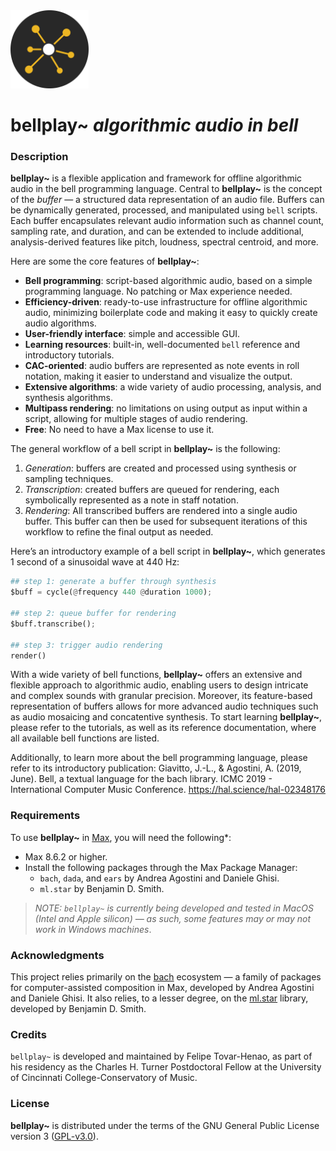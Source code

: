 <img src="media/logo.png" alt="bellplay logo" width="125"/>

# **bellplay~** _algorithmic audio in bell_

### Description

**bellplay~** is a flexible application and framework for offline algorithmic audio in the bell programming language. Central to **bellplay~** is the concept of the _buffer_ — a structured data representation of an audio file. Buffers can be dynamically generated, processed, and manipulated using `bell` scripts. Each buffer encapsulates relevant audio information such as channel count, sampling rate, and duration, and can be extended to include additional, analysis-derived features like pitch, loudness, spectral centroid, and more.

Here are some the core features of **bellplay~**:
* **Bell programming**: script-based algorithmic audio, based on a simple programming language. No patching or Max experience needed.
* **Efficiency-driven**: ready-to-use infrastructure for offline algorithmic audio, minimizing boilerplate code and making it easy to quickly create audio algorithms.
* **User-friendly interface**: simple and accessible GUI.
* **Learning resources**: built-in, well-documented `bell` reference and introductory tutorials.
* **CAC-oriented**: audio buffers are represented as note events in roll notation, making it easier to understand and visualize the output.
* **Extensive algorithms**: a wide variety of audio processing, analysis, and synthesis algorithms. 
* **Multipass rendering**: no limitations on using output as input within a script, allowing for multiple stages of audio rendering.
* **Free**: No need to have a Max license to use it.

The general workflow of a bell script in **bellplay~** is the following:

1. _Generation_: buffers are created and processed using synthesis or sampling techniques. 
2. _Transcription_: created buffers are queued for rendering, each symbolically represented as a note in staff notation.
3. _Rendering_: All transcribed buffers are rendered into a single audio buffer. This buffer can then be used for subsequent iterations of this workflow to refine the final output as needed. 

Here’s an introductory example of a bell script in **bellplay~**, which generates 1 second of a sinusoidal wave at 440 Hz:


```py
## step 1: generate a buffer through synthesis
$buff = cycle(@frequency 440 @duration 1000);

## step 2: queue buffer for rendering
$buff.transcribe();

## step 3: trigger audio rendering
render()
```

With a wide variety of bell functions, **bellplay~** offers an extensive and flexible approach to algorithmic audio, enabling users to design intricate and complex sounds with granular precision. Moreover, its feature-based representation of buffers allows for more advanced audio techniques such as audio mosaicing and concatentive synthesis. To start learning **bellplay~**, please refer to the tutorials, as well as its reference documentation, where all available bell functions are listed. 

Additionally, to learn more about the bell programming language, please refer to its introductory publication: 
Giavitto, J.-L., & Agostini, A. (2019, June). Bell, a textual language for the bach library. ICMC 2019 - International Computer Music Conference. https://hal.science/hal-02348176

### Requirements

To use **bellplay~** in [Max](https://cycling74.com/downloads), you will need the following*:

- Max 8.6.2 or higher.
- Install the following packages through the Max Package Manager:
  - `bach`, `dada`, and `ears` by Andrea Agostini and Daniele Ghisi.
  - `ml.star` by Benjamin D. Smith.
  
> _NOTE: `bellplay~` is currently being developed and tested in MacOS (Intel and Apple silicon) — as such, some features may or may not work in Windows machines_.

### Acknowledgments
This project relies primarily on the [bach](https://bachproject.net) ecosystem — a family of packages for computer-assisted composition in Max, developed by Andrea Agostini and Daniele Ghisi. It also relies, to a lesser degree, on the [ml.star]([https://](https://www.benjamindaysmith.com/ml-machine-learning-toolkit-in-max)) library, developed by Benjamin D. Smith.

### Credits 
`bellplay~` is developed and maintained by Felipe Tovar-Henao, as part of his residency as the Charles H. Turner Postdoctoral Fellow at the University of Cincinnati College-Conservatory of Music.

### License
**bellplay~** is distributed under the terms of the GNU General Public License version 3 ([GPL-v3.0](https://www.gnu.org/licenses/gpl-3.0.en.html)).